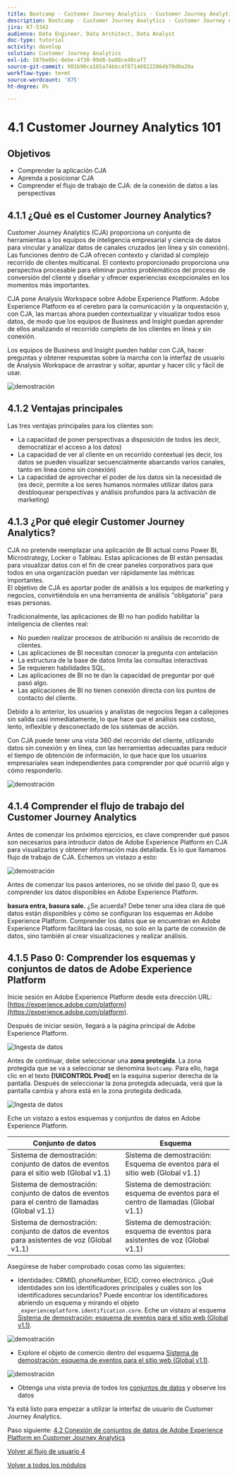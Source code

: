 ```yaml
---
title: Bootcamp - Customer Journey Analytics - Customer Journey Analytics 101
description: Bootcamp - Customer Journey Analytics - Customer Journey Analytics 101
jira: KT-5342
audience: Data Engineer, Data Architect, Data Analyst
doc-type: tutorial
activity: develop
solution: Customer Journey Analytics
exl-id: 587be8bc-8ebe-4f30-99d8-ba88ce40caf7
source-git-commit: 901b90ca165a74bbc4f871469222064b70d0a20a
workflow-type: tm+mt
source-wordcount: '875'
ht-degree: 0%

---
```


# 4.1 Customer Journey Analytics 101

## Objetivos

- Comprender la aplicación CJA
- Aprenda a posicionar CJA
- Comprender el flujo de trabajo de CJA: de la conexión de datos a las perspectivas

## 4.1.1 ¿Qué es el Customer Journey Analytics?

Customer Journey Analytics (CJA) proporciona un conjunto de herramientas a los equipos de inteligencia empresarial y ciencia de datos para vincular y analizar datos de canales cruzados (en línea y sin conexión). Las funciones dentro de CJA ofrecen contexto y claridad al complejo recorrido de clientes multicanal. El contexto proporcionado proporciona una perspectiva procesable para eliminar puntos problemáticos del proceso de conversión del cliente y diseñar y ofrecer experiencias excepcionales en los momentos más importantes.

CJA pone Analysis Workspace sobre Adobe Experience Platform. Adobe Experience Platform es el cerebro para la comunicación y la orquestación y, con CJA, las marcas ahora pueden contextualizar y visualizar todos esos datos, de modo que los equipos de Business and Insight puedan aprender de ellos analizando el recorrido completo de los clientes en línea y sin conexión.

Los equipos de Business and Insight pueden hablar con CJA, hacer preguntas y obtener respuestas sobre la marcha con la interfaz de usuario de Analysis Workspace de arrastrar y soltar, apuntar y hacer clic y fácil de usar.

![demostración](./images/cja-adv-analysis1.png)

## 4.1.2 Ventajas principales

Las tres ventajas principales para los clientes son:

- La capacidad de poner perspectivas a disposición de todos (es decir, democratizar el acceso a los datos)
- La capacidad de ver al cliente en un recorrido contextual (es decir, los datos se pueden visualizar secuencialmente abarcando varios canales, tanto en línea como sin conexión)
- La capacidad de aprovechar el poder de los datos sin la necesidad de (es decir, permite a los seres humanos normales utilizar datos para desbloquear perspectivas y análisis profundos para la activación de marketing)

## 4.1.3 ¿Por qué elegir Customer Journey Analytics?

CJA no pretende reemplazar una aplicación de BI actual como Power BI, Microstrategy, Locker o Tableau. Estas aplicaciones de BI están pensadas para visualizar datos con el fin de crear paneles corporativos para que todos en una organización puedan ver rápidamente las métricas importantes.\
El objetivo de CJA es aportar poder de análisis a los equipos de marketing y negocios, convirtiéndola en una herramienta de análisis &quot;obligatoria&quot; para esas personas.

Tradicionalmente, las aplicaciones de BI no han podido habilitar la inteligencia de clientes real:

- No pueden realizar procesos de atribución ni análisis de recorrido de clientes.
- Las aplicaciones de BI necesitan conocer la pregunta con antelación
- La estructura de la base de datos limita las consultas interactivas
- Se requieren habilidades SQL.
- Las aplicaciones de BI no te dan la capacidad de preguntar por qué pasó algo.
- Las aplicaciones de BI no tienen conexión directa con los puntos de contacto del cliente.

Debido a lo anterior, los usuarios y analistas de negocios llegan a callejones sin salida casi inmediatamente, lo que hace que el análisis sea costoso, lento, inflexible y desconectado de los sistemas de acción.

Con CJA puede tener una vista 360 del recorrido del cliente, utilizando datos sin conexión y en línea, con las herramientas adecuadas para reducir el tiempo de obtención de información, lo que hace que los usuarios empresariales sean independientes para comprender por qué ocurrió algo y cómo responderlo.

![demostración](./images/cja-use-case.png)

## 4.1.4 Comprender el flujo de trabajo del Customer Journey Analytics

Antes de comenzar los próximos ejercicios, es clave comprender qué pasos son necesarios para introducir datos de Adobe Experience Platform en CJA para visualizarlos y obtener información más detallada. Es lo que llamamos flujo de trabajo de CJA. Echemos un vistazo a esto:

![demostración](./images/cja-work-flow.jpg)

Antes de comenzar los pasos anteriores, no se olvide del paso 0, que es comprender los datos disponibles en Adobe Experience Platform.

**basura entra, basura sale.** ¿Se acuerda? Debe tener una idea clara de qué datos están disponibles y cómo se configuran los esquemas en Adobe Experience Platform. Comprender los datos que se encuentran en Adobe Experience Platform facilitará las cosas, no solo en la parte de conexión de datos, sino también al crear visualizaciones y realizar análisis.

## 4.1.5 Paso 0: Comprender los esquemas y conjuntos de datos de Adobe Experience Platform

Inicie sesión en Adobe Experience Platform desde esta dirección URL: [https://experience.adobe.com/platform](https://experience.adobe.com/platform).

Después de iniciar sesión, llegará a la página principal de Adobe Experience Platform.

![Ingesta de datos](../uc1/images/home.png)

Antes de continuar, debe seleccionar una **zona protegida**. La zona protegida que se va a seleccionar se denomina ``Bootcamp``. Para ello, haga clic en el texto **[!UICONTROL Prod]** en la esquina superior derecha de la pantalla. Después de seleccionar la zona protegida adecuada, verá que la pantalla cambia y ahora está en la zona protegida dedicada.

![Ingesta de datos](../uc1/images/sb1.png)

Eche un vistazo a estos esquemas y conjuntos de datos en Adobe Experience Platform.

| Conjunto de datos | Esquema |
| ----------------- |-------------| 
| Sistema de demostración: conjunto de datos de eventos para el sitio web (Global v1.1) | Sistema de demostración: Esquema de eventos para el sitio web (Global v1.1) |
| Sistema de demostración: conjunto de datos de eventos para el centro de llamadas (Global v1.1) | Sistema de demostración: esquema de eventos para el centro de llamadas (Global v1.1) |
| Sistema de demostración: conjunto de datos de eventos para asistentes de voz (Global v1.1) | Sistema de demostración: esquema de eventos para asistentes de voz (Global v1.1) |

Asegúrese de haber comprobado cosas como las siguientes:

- Identidades: CRMID, phoneNumber, ECID, correo electrónico. ¿Qué identidades son los identificadores principales y cuáles son los identificadores secundarios?
Puede encontrar los identificadores abriendo un esquema y mirando el objeto `_experienceplatform.identification.core`. Eche un vistazo al esquema [Sistema de demostración: esquema de eventos para el sitio web (Global v1.1)](https://experience.adobe.com/platform/schema).

![demostración](./images/identity.png)

- Explore el objeto de comercio dentro del esquema [Sistema de demostración: esquema de eventos para el sitio web (Global v1.1)](https://experience.adobe.com/platform/schema).

![demostración](./images/commerce.png)

- Obtenga una vista previa de todos los [conjuntos de datos](https://experience.adobe.com/platform/dataset/browse?limit=50&page=1&sortDescending=1&sortField=created) y observe los datos

Ya está listo para empezar a utilizar la interfaz de usuario de Customer Journey Analytics.

Paso siguiente: [4.2 Conexión de conjuntos de datos de Adobe Experience Platform en Customer Journey Analytics](./ex2.md)

[Volver al flujo de usuario 4](./uc4.md)

[Volver a todos los módulos](../../overview.md)
